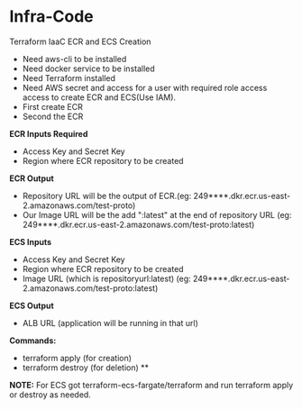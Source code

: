 # Infra-Code
Terraform IaaC ECR and ECS Creation
* Need aws-cli to be installed
* Need docker service to be installed
* Need Terraform installed
* Need AWS secret and access for a user with required role access access to create ECR and ECS(Use IAM).
* First create ECR
* Second the ECR

**ECR Inputs Required**
* Access Key and Secret Key
* Region where ECR repository to be created

**ECR Output**
* Repository URL will be the output of ECR.(eg: 249****.dkr.ecr.us-east-2.amazonaws.com/test-proto)
* Our Image URL will be the add ":latest" at the end of repository URL (eg: 249****.dkr.ecr.us-east-2.amazonaws.com/test-proto:latest)

**ECS Inputs**
* Access Key and Secret Key
* Region where ECR repository to be created
* Image URL (which is repositoryurl:latest) (eg: 249****.dkr.ecr.us-east-2.amazonaws.com/test-proto:latest)

**ECS Output**
* ALB URL (application will be running in that url)

**Commands:**
* terraform apply (for creation)
* terraform destroy (for deletion) **

**NOTE:**
For ECS got terraform-ecs-fargate/terraform and run terraform apply or destroy as needed.
